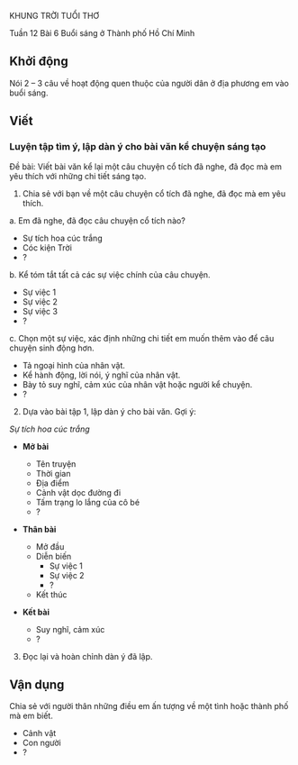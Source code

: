 KHUNG TRỜI TUỔI THƠ

Tuần 12
Bài 6
Buổi sáng ở Thành phố Hồ Chí Minh

## Khởi động

Nói 2 – 3 câu về hoạt động quen thuộc của người dân ở địa phương em vào buổi sáng.

## Viết

### Luyện tập tìm ý, lập dàn ý cho bài văn kể chuyện sáng tạo

Đề bài: Viết bài văn kể lại một câu chuyện cổ tích đã nghe, đã đọc mà em yêu thích với những chi tiết sáng tạo.

1. Chia sẻ với bạn về một câu chuyện cổ tích đã nghe, đã đọc mà em yêu thích.

a. Em đã nghe, đã đọc câu chuyện cổ tích nào?
- Sự tích hoa cúc trắng
- Cóc kiện Trời
- ?

b. Kể tóm tắt tất cả các sự việc chính của câu chuyện.
- Sự việc 1
- Sự việc 2
- Sự việc 3
- ?

c. Chọn một sự việc, xác định những chi tiết em muốn thêm vào để câu chuyện sinh động hơn.
- Tả ngoại hình của nhân vật.
- Kể hành động, lời nói, ý nghĩ của nhân vật.
- Bày tỏ suy nghĩ, cảm xúc của nhân vật hoặc người kể chuyện.
- ?

2. Dựa vào bài tập 1, lập dàn ý cho bài văn. Gợi ý:

*Sự tích hoa cúc trắng*

*   **Mở bài**
    *   Tên truyện
    *   Thời gian
    *   Địa điểm
    *   Cảnh vật dọc đường đi
    *   Tấm trạng lo lắng của cô bé
    *   ?

*   **Thân bài**
    *   Mở đầu
    *   Diễn biến
        *   Sự việc 1
        *   Sự việc 2
        *   ?
    *   Kết thúc

*   **Kết bài**
    *   Suy nghĩ, cảm xúc
    *   ?

3. Đọc lại và hoàn chỉnh dàn ý đã lập.

## Vận dụng

Chia sẻ với người thân những điều em ấn tượng về một tình hoặc thành phố mà em biết.

- Cảnh vật
- Con người
- ?
